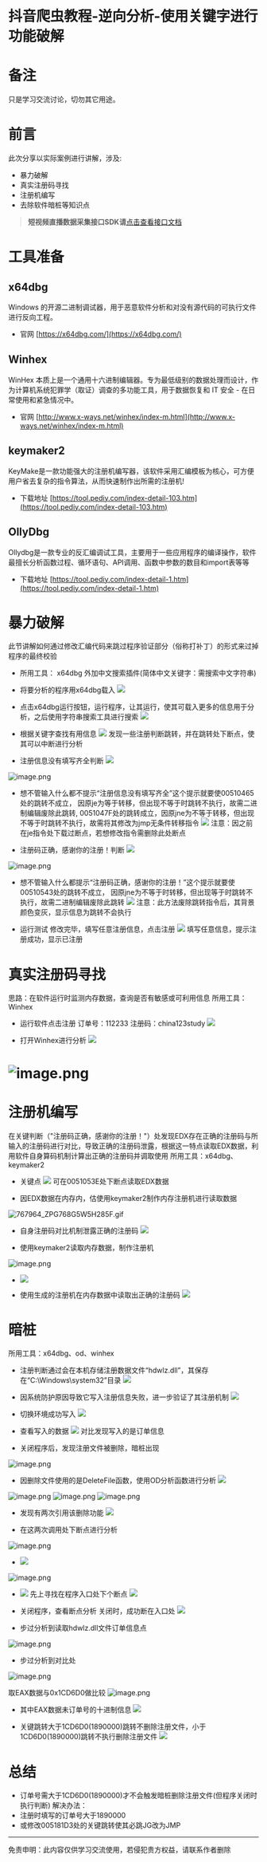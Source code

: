 # 抖音爬虫教程-逆向分析-使用关键字进行功能破解


# 备注
只是学习交流讨论，切勿其它用途。

# 前言
此次分享以实际案例进行讲解，涉及:

- 暴力破解
- 真实注册码寻找
- 注册机编写
- 去除软件暗桩等知识点

>**短视频直播数据采集接口SDK请**[点击查看接口文档](https://docs.qq.com/doc/DU3RKUFVFdVhQbXlR) 


# 工具准备

## x64dbg
Windows 的开源二进制调试器，用于恶意软件分析和对没有源代码的可执行文件进行反向工程。

- 官网
[https://x64dbg.com/](https://x64dbg.com/)

## Winhex
WinHex 本质上是一个通用十六进制编辑器。专为最低级别的数据处理而设计，作为计算机系统犯罪学（取证）调查的多功能工具，用于数据恢复和 IT 安全 - 在日常使用和紧急情况中。

- 官网
[http://www.x-ways.net/winhex/index-m.html](http://www.x-ways.net/winhex/index-m.html)

## keymaker2
KeyMake是一款功能强大的注册机编写器，该软件采用汇编模板为核心，可方便用户省去复杂的指令算法，从而快速制作出所需的注册机!

- 下载地址
[https://tool.pediy.com/index-detail-103.htm](https://tool.pediy.com/index-detail-103.htm)

## OllyDbg
Ollydbg是一款专业的反汇编调试工具，主要用于一些应用程序的编译操作，软件最擅长分析函数过程、循环语句、API调用、函数中参数的数目和import表等等

- 下载地址
[https://tool.pediy.com/index-detail-1.htm](https://tool.pediy.com/index-detail-1.htm)

# 暴力破解
此节讲解如何通过修改汇编代码来跳过程序验证部分（俗称打补丁）的形式来过掉程序的最终校验

- 所用工具：
x64dbg
外加中文搜索插件(简体中文关键字：需搜索中文字符串)

 
- 将要分析的程序用x64dbg载入
![](https://cdn.nlark.com/yuque/0/2020/gif/97322/1607649945170-9dc1d394-2b65-428a-b590-255793d1244b.gif#align=left&display=inline&height=765&originHeight=765&originWidth=1333&size=0&status=done&style=none&width=1333)

 

 
- 点击x64dbg运行按钮，运行程序，让其运行，使其可载入更多的信息用于分析，之后使用字符串搜索工具进行搜索
![](https://cdn.nlark.com/yuque/0/2020/gif/97322/1607649945086-e5268c9b-7377-4550-8009-9333917195cd.gif#align=left&display=inline&height=765&originHeight=765&originWidth=1333&size=0&status=done&style=none&width=1333)

 

 
- 根据关键字查找有用信息
![](https://cdn.nlark.com/yuque/0/2020/gif/97322/1607650004854-752f673f-33da-45c7-8b9b-ae559f391d71.gif#align=left&display=inline&height=765&originHeight=765&originWidth=1333&size=0&status=done&style=none&width=1333)
发现一些注册判断跳转，并在跳转处下断点，使其可以中断进行分析

 

 
- 注册信息没有填写齐全判断
![](https://cdn.nlark.com/yuque/0/2020/png/97322/1607649945081-7ea4e457-2f3d-409a-818c-c8250c1c78fc.png#align=left&display=inline&height=304&originHeight=304&originWidth=554&size=0&status=done&style=none&width=554)

 



 

![image.png](https://cdn.nlark.com/yuque/0/2020/png/97322/1607650361989-6a38a298-4ae0-4eb1-929e-94fc5ec18081.png#align=left&display=inline&height=151&name=image.png&originHeight=302&originWidth=1392&size=81395&status=done&style=none&width=696)

 


 
- 想不管输入什么都不提示“注册信息没有填写齐全”这个提示就要使00510465处的跳转不成立，
因原je为等于转移，但出现不等于时跳转不执行，故需二进制编辑废除此跳转, 0051047F处的跳转成立，因原jne为不等于转移，但出现不等于时跳转不执行，故需将其修改为jmp无条件转移指令
![](https://cdn.nlark.com/yuque/0/2020/gif/97322/1607649944908-86873d4c-8f0e-4ba2-a51c-1f61e50b51b0.gif#align=left&display=inline&height=719&originHeight=719&originWidth=1333&size=0&status=done&style=none&width=1333)
注意：因之前在je指令处下载过断点，若想修改指令需删除此处断点

 

 
- 注册码正确，感谢你的注册！判断
![](https://cdn.nlark.com/yuque/0/2020/png/97322/1607649945418-591a078a-a90d-41e4-8e43-57e95e5b329c.png#align=left&display=inline&height=287&originHeight=287&originWidth=554&size=0&status=done&style=none&width=554)

 


 
![image.png](https://cdn.nlark.com/yuque/0/2020/png/97322/1607650339144-0d1ab2e8-afb6-4695-b995-f42e54a201a0.png#align=left&display=inline&height=75&name=image.png&originHeight=150&originWidth=1394&size=36929&status=done&style=none&width=697)

 


 
- 想不管输入什么都提示“注册码正确，感谢你的注册！”这个提示就要使00510543处的跳转不成立，
因原jne为不等于时转移，但出现等于时跳转不执行，故需二进制编辑废除此跳转
![](https://cdn.nlark.com/yuque/0/2020/gif/97322/1607649945629-416da1d8-33f9-4ca5-ae3b-b292daa3fae2.gif#align=left&display=inline&height=719&originHeight=719&originWidth=1333&size=0&status=done&style=none&width=1333)
注意：此方法废除跳转指令后，其背景颜色变灰，显示信息为跳转不会执行

 

 
- 运行测试
修改完毕，填写任意注册信息，点击注册
![](https://cdn.nlark.com/yuque/0/2020/gif/97322/1607649944809-45146b32-723d-415f-8a91-51f0c9b527ca.gif#align=left&display=inline&height=719&originHeight=719&originWidth=1333&size=0&status=done&style=none&width=1333)
填写任意信息，提示注册成功，显示已注册

 

# 真实注册码寻找
思路：在软件运行时监测内存数据，查询是否有敏感或可利用信息
所用工具：Winhex


 
- 运行软件点击注册
订单号：112233
注册码：china123study
![](https://cdn.nlark.com/yuque/0/2020/png/97322/1607649946078-ea077607-3d0c-4bf3-a7b4-37d955e57699.png#align=left&display=inline&height=365&originHeight=365&originWidth=554&size=0&status=done&style=none&width=554)

 

 
- 打开Winhex进行分析
![](https://cdn.nlark.com/yuque/0/2020/gif/97322/1607649945660-166ba699-d8e1-4fa0-ba3e-8ab3fe41dfd3.gif#align=left&display=inline&height=765&originHeight=765&originWidth=1333&size=0&status=done&style=none&width=1333)

 


 
# ![image.png](https://cdn.nlark.com/yuque/0/2020/png/97322/1607650226340-71dc9e03-c9ac-4780-9497-808abde9bb7e.png#align=left&display=inline&height=121&name=image.png&originHeight=242&originWidth=1398&size=77688&status=done&style=none&width=699)

 

# 注册机编写
在关键判断（"注册码正确，感谢你的注册！"）处发现EDX存在正确的注册码与所输入的注册码进行对比，导致正确的注册码泄露，根据这一特点读取EDX数据，利用软件自身算码机制计算出正确的注册码并调取使用
所用工具：x64dbg、keymaker2


 
- 关键点
![](https://cdn.nlark.com/yuque/0/2020/png/97322/1607649944930-f3fefb44-9730-4708-885d-420a6a39de83.png#align=left&display=inline&height=292&originHeight=292&originWidth=554&size=0&status=done&style=none&width=554)
可在0051053E处下断点读取EDX数据

 
- 因EDX数据在内存内，估使用keymaker2制作内存注册机进行读取数据



 
![767964_ZPG768G5W5H285F.gif](https://cdn.nlark.com/yuque/0/2020/gif/97322/1607650457685-7a034807-6392-4836-b81f-031599c41025.gif#align=left&display=inline&height=683&name=767964_ZPG768G5W5H285F.gif&originHeight=683&originWidth=1323&size=7494332&status=done&style=none&width=1323)


 


 
- 自身注册码对比机制泄露正确的注册码
![](https://cdn.nlark.com/yuque/0/2020/png/97322/1607649944802-ed7c076e-aff0-402c-a6f6-3bcc9ea4bc5f.png#align=left&display=inline&height=272&originHeight=272&originWidth=554&size=0&status=done&style=none&width=554)

 
- 使用keymaker2读取内存数据，制作注册机


 
![image.png](https://cdn.nlark.com/yuque/0/2020/png/97322/1607650540186-293204f2-64b4-41b6-b92f-ed009197567b.png#align=left&display=inline&height=47&name=image.png&originHeight=94&originWidth=1402&size=17824&status=done&style=none&width=701)

 


 
- ![](https://cdn.nlark.com/yuque/0/2020/png/97322/1607649945442-aef1ca12-88ac-4761-8acb-ceec88c28ab8.png#align=left&display=inline&height=357&originHeight=357&originWidth=554&size=0&status=done&style=none&width=554)

 

 
- 使用生成的注册机在内存数据中读取出正确的注册码
![](https://cdn.nlark.com/yuque/0/2020/png/97322/1607649944840-8a7fea09-d3de-4d94-bcc9-30f819762dd0.png#align=left&display=inline&height=377&originHeight=377&originWidth=554&size=0&status=done&style=none&width=554)

 

# 暗桩
所用工具：x64dbg、od、winhex


 
- 注册判断通过会在本机存储注册数据文件“hdwlz.dll”，其保存在“C:\Windows\system32”目录
![](https://cdn.nlark.com/yuque/0/2020/png/97322/1607649945101-1cae4b3d-824f-4b95-b887-f16cee517f90.png#align=left&display=inline&height=302&originHeight=302&originWidth=554&size=0&status=done&style=none&width=554)

 

 
- 因系统防护原因导致它写入注册信息失败，进一步验证了其注册机制
![](https://cdn.nlark.com/yuque/0/2020/png/97322/1607649944929-b2582a05-f612-4e7a-aa1e-1e684f96b56f.png#align=left&display=inline&height=411&originHeight=411&originWidth=554&size=0&status=done&style=none&width=554)

 

 
- 切换环境成功写入
![](https://cdn.nlark.com/yuque/0/2020/png/97322/1607649945324-c8c79eb6-edb0-4e11-a205-030ba7280054.png#align=left&display=inline&height=270&originHeight=270&originWidth=554&size=0&status=done&style=none&width=554)

 

 
- 查看写入的数据
![](https://cdn.nlark.com/yuque/0/2020/png/97322/1607649945031-476d6fff-2517-4a96-9e40-39583b52ca08.png#align=left&display=inline&height=230&originHeight=230&originWidth=554&size=0&status=done&style=none&width=554)
对比发现写入的是订单信息

 
- 关闭程序后，发现注册文件被删除，暗桩出现


 
![image.png](https://cdn.nlark.com/yuque/0/2020/png/97322/1607650573615-21db8dd9-543e-4625-83ec-180e485d4202.png#align=left&display=inline&height=118&name=image.png&originHeight=236&originWidth=554&size=67794&status=done&style=none&width=277)

 


 
- 因删除文件使用的是DeleteFile函数，使用OD分析函数进行分析
![](https://cdn.nlark.com/yuque/0/2020/png/97322/1607649946465-937b4479-1326-483c-a9bc-185cecdd2b84.png#align=left&display=inline&height=216&originHeight=216&originWidth=554&size=0&status=done&style=none&width=554)

 


 
![image.png](https://cdn.nlark.com/yuque/0/2020/png/97322/1607650588744-cb733e42-8480-4fd8-b3b4-3294f016ed98.png#align=left&display=inline&height=49&name=image.png&originHeight=98&originWidth=1394&size=20481&status=done&style=none&width=697)
![image.png](https://cdn.nlark.com/yuque/0/2020/png/97322/1607650600886-066b09ea-372a-4cae-88bf-14621612e0a5.png#align=left&display=inline&height=124&name=image.png&originHeight=247&originWidth=554&size=88598&status=done&style=none&width=277)
![image.png](https://cdn.nlark.com/yuque/0/2020/png/97322/1607650608861-ca06e7db-cd09-470b-8021-4bc72f391b85.png#align=left&display=inline&height=208&name=image.png&originHeight=416&originWidth=1396&size=92528&status=done&style=none&width=698)


 


 
- 发现有两次引用该删除功能
![](https://cdn.nlark.com/yuque/0/2020/png/97322/1607649947228-4289c09b-354a-4e45-b3ac-357433c0fe94.png#align=left&display=inline&height=330&originHeight=330&originWidth=554&size=0&status=done&style=none&width=554)


 
- 在这两次调用处下断点进行分析


 
![image.png](https://cdn.nlark.com/yuque/0/2020/png/97322/1607650622698-3e12c77d-1d08-4d9e-b0c1-0f320fee7313.png#align=left&display=inline&height=45&name=image.png&originHeight=90&originWidth=1396&size=17262&status=done&style=none&width=698)

 


 
- ![](https://cdn.nlark.com/yuque/0/2020/png/97322/1607649945022-73c3a002-dca1-43e2-8e38-099489ee333a.png#align=left&display=inline&height=304&originHeight=304&originWidth=554&size=0&status=done&style=none&width=554)

 


 
![image.png](https://cdn.nlark.com/yuque/0/2020/png/97322/1607650635545-00be61fe-8093-4ce2-bdd0-47d94b0246f2.png#align=left&display=inline&height=57&name=image.png&originHeight=114&originWidth=1396&size=19247&status=done&style=none&width=698)

 


 
- ![](https://cdn.nlark.com/yuque/0/2020/png/97322/1607649945972-019144ef-213d-4bb0-bb5c-782ee7dbaba1.png#align=left&display=inline&height=300&originHeight=300&originWidth=554&size=0&status=done&style=none&width=554)
先上寻找在程序入口处下个断点
![](https://cdn.nlark.com/yuque/0/2020/png/97322/1607649948032-0a8d91e4-9394-46a4-b884-1b818bd327a0.png#align=left&display=inline&height=296&originHeight=296&originWidth=554&size=0&status=done&style=none&width=554)

 

 
- 关闭程序，查看断点分析
关闭时，成功断在入口处
![](https://cdn.nlark.com/yuque/0/2020/gif/97322/1607649944860-174f9091-24f8-4aa3-82db-e85142e63bf9.gif#align=left&display=inline&height=694&originHeight=694&originWidth=1357&size=0&status=done&style=none&width=1357)

 
- 步过分析到读取hdwlz.dll文件订单信息点


 
![image.png](https://cdn.nlark.com/yuque/0/2020/png/97322/1607650651120-f8a38f8b-337a-4b1c-af3a-6fb78f74e5b9.png#align=left&display=inline&height=153&name=image.png&originHeight=306&originWidth=554&size=110713&status=done&style=none&width=277)

 

- 步过分析到对比处



 
![image.png](https://cdn.nlark.com/yuque/0/2020/png/97322/1607650674263-327eb176-593e-409a-afd0-0b34bd469b9d.png#align=left&display=inline&height=118&name=image.png&originHeight=237&originWidth=554&size=94327&status=done&style=none&width=277)


 

 
取EAX数据与0x1CD6D0做比较
![image.png](https://cdn.nlark.com/yuque/0/2020/png/97322/1607650688062-cc55ab9b-d601-44db-a735-3ebb44fae038.png#align=left&display=inline&height=52&name=image.png&originHeight=104&originWidth=1406&size=19826&status=done&style=none&width=703)

 


 
- 其中EAX数据未订单号的十进制信息
![](https://cdn.nlark.com/yuque/0/2020/png/97322/1607649946175-ff41afec-ab39-4c3a-97d6-4159254816dc.png#align=left&display=inline&height=232&originHeight=232&originWidth=554&size=0&status=done&style=none&width=554)

 

 
- 关键跳转大于1CD6D0(1890000)跳转不删除注册文件，小于1CD6D0(1890000)跳转不执行删除注册文件
![](https://cdn.nlark.com/yuque/0/2020/png/97322/1607649946588-af93174a-401e-4028-b1fb-b131bf1333d3.png#align=left&display=inline&height=316&originHeight=316&originWidth=554&size=0&status=done&style=none&width=554)

 

# 总结

- 订单号需大于1CD6D0(1890000)才不会触发暗桩删除注册文件(但程序关闭时执行判断)
解决办法：
- 注册时填写的订单号大于1890000
- 或修改005181D3处的关键跳转使其必跳JG改为JMP


___________________ 

免责申明：此内容仅供学习交流使用，若侵犯贵方权益，请联系作者删除 
